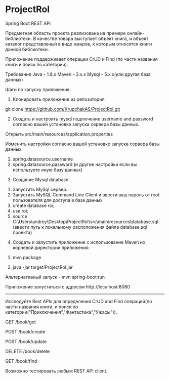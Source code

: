 # ProjectRoI
Spring Boot REST API

Предметная область проекта реализована на примере онлайн-библиотеки. В качестве товара выступает объект книга, и объект каталог представленый в виде жанров, к которым относятся книги данной библиотеки.

Приложение поддерживает операции CrUD и Find (по части названия книги и поиск по категории).

Требования
Java - 1.8.x
Maven - 3.x.x
Mysql - 5.x.x(или другая база данных)

Шаги по запуску приложения:

1. Клонировать приложение из репозитория.

git clone https://github.com/KrupchakAS/ProjectRoI.git

2. Создать и настроить mysql подлючение username and password согласно вашей установке запуска сервера базы данных.

Открыть src/main/resources/application.properties

Изменить настройки согласно вашей установке запуска сервера базы данных.
1) spring.datasource.username 
2) spring.datasource.password 
(и другие настройки если вы используете иную базу данных)

3. Создание Mysql database.

1) Запустить MySql сервер.
2) Запустить MySQL Command Line Client и ввести ваш пароль от root пользователя для доступа в базе данных
3) create database roi;
4) use roi;
5) source C:\Users\andrey\Desktop\ProjectRoI\src\main\resources\database.sql (ввести путь к локальному расположения файла database.sql проекта) 

4. Создать и запустить приложение с использование Maven из корневой директории приложения:

1) mvn package

2) java -jar target/ProjectRoI.jar

Альтернативный запуск - mvn spring-boot:run 

Приложение запуститься с адресом http://localhost:8080

-------------------------------------------------------

Исследуйте Rest APIs для определения CrUD and Find операций(по части названия книги, и поиск по категории("Приключения","Фантастика","Ужасы")).

GET /book/get

POST /book/create

POST /book/update

DELETE /book/delete

GET /book/find

Возможно тестировать любым REST API client.
